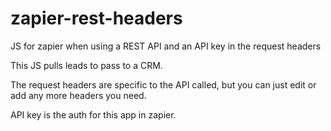 # zapier-rest-headers

JS for zapier when using a REST API and an API key in the request headers

This JS pulls leads to pass to a CRM.

The request headers are specific to the API called, but you can just edit or add any more headers you need.

API key is the auth for this app in zapier.

